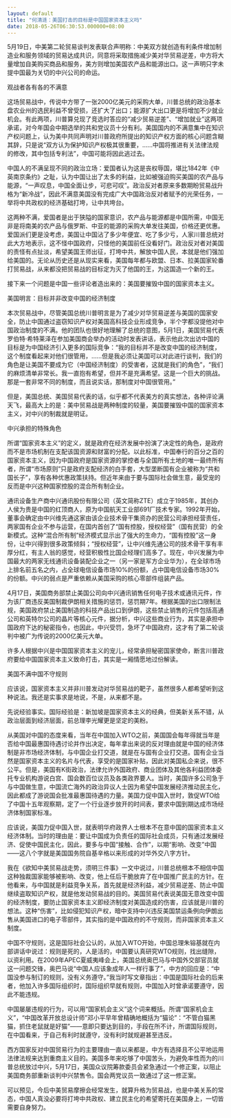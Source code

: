 ```yaml
---
layout: default
title: "何清涟：美国打击的目标是中国国家资本主义吗"
date: 2018-05-26T06:30:53.000000+08:00
---
```


5月19日，中美第二轮贸易谈判发表联合声明称：中美双方就创造有利条件增加制造业和服务领域的贸易达成共识，同意将采取措施减少美对华贸易逆差，中方将大量增加自美购买商品和服务，美方则增加美国农产品和能源出口。这一声明只字未提中国最为关切的中兴公司的命运。

观战者各有各的不满意

这场贸易战中，传说中方带了一张2000亿美元的采购大单，川普总统的政治基本盘农业州的选民利益不曾受损，还扩大了出口；能源扩大出口更是将增加不少就业机会。有此两项，川普算兑现了竞选时答应的“减少贸易逆差”、“增加就业”这两项承诺，对今年国会中期选举的共和党议员十分有利。美国国内的不满意集中在知识产权问题上，认为美中共同声明对川普政府所提出的知识产权方面的核心问题含糊其辞，只是说“双方认为保护知识产权极其很重要，……中国将推进有关法律法规的修改，其中包括专利法”，中国可能将因此逃过去。

中国人的不满呈现不同的政治立场：爱国者认为这是丧权辱国，堪比1842年《中英南京条约》之耻，认为中国让出了太多的利益，比如被强迫购买美国的农产品与能源，“一声叹息，中国全面让步，可悲可叹”。政治反对者原来多数期盼贸易战升格为“新冷战”，因此不满意美国没有完成广大中国政治反对者赋予的光荣任务，一举将中共政权的经济基础打垮，让中共垮台。

这两种不满，爱国者是出于狭隘的国家意识，农产品与能源都是中国所需，中国无非是将南美的农产品与俄罗斯、中亚的能源的采购大单发往美国，价格还更优惠。爱国派们更是没考虑，美国让中国沾了多少年便宜、吃了多少亏，人家川普总统对此大方地表示，这不怪中国政府，只怪他的美国前任没看好门。政治反对者对美国的责怪有点扯淡，希望美国王师出征，打垮中共，解放中国人民，本就是他们强加给美国的。无论从历史还是从现实来看，美国每年都与欧盟、日本、拉美国家轮番打贸易战，从来都没把贸易战的目标定为灭了他国的王，为这国造一个新的王。

接下来一个问题是中国一些评论者造出来的：美国要摧毁中国的国家资本主义。

美国明言：目标并非改变中国的经济制度

本次贸易战中，尽管美国总统川普明言是为了减少对华贸易逆差与美国的国家安全，防止中国通过盗窃知识产权对美国高科技企业形成竞争，半个字都没提他对中国政治制度的不满。他的团队也很好地理解了总统的意图，5月1日，美国贸易代表罗伯特·希特莱泽在参加美国商会举办的活动时发表讲话，表示他此次出访中国的目标是为中国经济引入更多的国际竞争：“我的目标并不是改变中国的经济制度，这个制度看起来对他们很管用，……但是我必须让美国可以对此进行谈判，我们的角色是让美国不要成为它（中国经济制度）的受害者，这就是我们的角色”，“我们的麻烦清单非常长。我一直抱有希望，但并不是充满希望。这是一个巨大的挑战。那是一套非常不同的制度，而且说实话，那制度对中国很管用。”

但是，美国总统、美国贸易代表的话，似乎都不代表美方的真实想法，各种评论满天飞，最高大上的是：美中贸易战是两种制度的较量，美国要摧毁中国的国家资本主义，对中兴的制裁就是明证。

中兴承担的特殊角色

所谓“国家资本主义”的定义，就是政府在经济发展中扮演了决定性的角色，是政府而不是市场机制在支配该国资源和财富的分配。以此标准，中国奉行的百分之百的国家资本主义，因为中国政府是国家资源的掌控者与全国所有土地的唯一最终所有者，所谓“市场原则”只是政府支配经济的白手套，大型垄断国有企业被称为“共和国长子”，享有各种优惠政策扶持。但近年来由于要与国际社会做生意，最受宠的反而是中兴这种国家控股的混合所有制企业。

通讯设备生产商中兴通讯股份有限公司（英文简称ZTE）成立于1985年，其创办人侯为贵是中国的红顶商人，原为中国航天工业部691厂技术专家。1992年开始，董事会确定由中兴维先通这家由该企业技术骨干集资办的民营公司承担经营责任，两家国有企业不参与运营，在国内首创了“国有控股，授权经营”（国有民营）的全新模式。这种“混合所有制”经济模式显示出了强大的生命力，“国有控股”这一身份，让中兴得到很多政策倾斜；“授权经营”，让中兴维先通公司的技术骨干享有丰厚分红，有主人翁的感觉，经营积极性比国企经理们高多了。现在，中兴发展为中国最大的两家无线通讯设备装配企业之一（另一家是军方企业华为），在全球市场上排名前五名之内，占全球电信设备市场10%的份额，占中国电信设备市场30%的份额。中兴的弱点是严重依赖从美国采购的核心零部件组装产品。

4月17日，美国商务部禁止美国公司向中兴通讯销售任何电子技术或通讯元件，作为该厂商违反美国制裁伊朗相关措施的惩罚，惩罚期7年。根据美国的出口限制法规，美国政府禁止美国制造的科技产品出口到伊朗，这些禁止销售的元件包括高通公司和英特尔公司的晶片等核心元件，据分析，中兴这些商业行为，其实是承担中国政府下达的秘密指令，也因此，中兴受罚，急坏了中国政府，这才有了第二轮谈判中被广为传说的2000亿美元大单。

许多人根据中兴是中国国家资本主义的宠儿，经常承担秘密国家使命，断言川普政府要给中国国家资本主义致命打击，其实是一厢情愿地过份解读。

美国不满中国不守规则

应该说，国家资本主义并非川普发动对华贸易战的靶子，虽然很多人都希望听到这种说法。我还是实事求是地说，不是，从来都不是。

先说经验事实。国际经验是：新加坡是国家资本主义的经典，但美新关系不错，从政治层面到经济层面，前总理李光耀更是坚定的美粉。

从美国对中国的态度来看，当年在中国加入WTO之前，美国国会每年得就当年是否给中国最惠国待遇讨论并作出决定，每年拿出来说的反对理由就是中国的经济体制是非市场经济体制，与中国企业打交道，就是在与国有企业打交道。国有企业当然是国家资本主义的名片与代表，享受的是国家补贴，因此对美国私企来说，很不公平。但是，美国有K街政治，法律允许外国政府、商业团体及其他各利益团体委托专业机构游说白宫、国会数百位议员及各类政界要人。当时，美国许多公司急于与中国做生意，中国流亡海外的政治异议人士因为希望中国发展经济推动民主化，因此都成了游说国会批准最惠国待遇的力量。美国力促中国入世时，敦促WTO给了中国十五年观察期，定了一个行业逐步放开的时间表，要求中国到期达成市场经济体制国家标准。

应该说，美国力促中国入世，就表明华府政界人士根本不在意中国的国家资本主义经济体制。当时的理由是：要让中国成为负责任的国际社会成员，只有通过发展经济、促使中国民主化，因此，要多与中国“接触、合作”，以期“影响、改变”中国——这八个字就是美国国务院自基辛格以来形成的对华外交八字方针。

我在《欲知中美贸易战走势，须明三件事》一文中说过，川普总统根本不相信中国这种独裁国家能够被影响、改变，他上任后干脆放弃了在中国推广民主的方针。在他看来，与中国就是利益竞争关系，首先就是经济利益，减少贸易逆差、防止中国继续盗取知识产权，就是他发动贸易战的目的。美国贸易代表说美国无意改变中国的经济制度，要防止国家资本主义即经济制度对美国造成的伤害，应该就是川普的想法。这种“伤害”，比如侵犯知识产权，暗中支持中兴违反美国禁运条例向伊朗出售从美国进口的电子零部件，其实指的是中国政府的不守规则，而非国家资本主义制度。

中国不守规则，这是国际社会公认的，从加入WTO开始，中国总理朱镕基就在内部讲话中说过：规则是死的，人是活的，中国要认真研究WTO规则，找出缝隙，以资利用。在2009年APEC夏威夷峰会上，美国总统奥巴马与中国外交部官员就这一问题交锋，奥巴马说“中国人应该象成年人一样行事了”，中方的回应是：“中国没参与制订的规则，没有义务遵守。”我当时写文章指出：中国是国际社会的后来者，他加入许多国际组织时，国际组织早就有规则，中国加入时曾承诺要遵守，因此不能违规。

中国屡屡违规的行为，可以用“国家机会主义”这个词来概括。所谓“国家机会主义”，“中国改革开放总设计师”邓小平早年曾精确地概括为“猫论”：“不管白猫黑猫，抓住老鼠就是好猫”——意即只要达到目的，手段在所不计，所谓国际规则，在中国看来，于自己有利时就遵守，没有利时就规避甚至违反。

西方国家反对中国贸易行为的主要理由一直以来都是，中方有选择且不公平地运用法律法规来达到重商主义目的。美国多年来吃够了中国苦头，为避免率性而为的川普总统放过中兴，5月17日，美国众议院筹款委员会紧急通过一个修正案，以阻止美国商务部重新谈判中兴禁售令。国会两党议员一致通过了这一修正案。

可以预见，今后中美贸易摩擦会经常发生，就算升格为贸易战，也是中美关系的常态，中国人真没必要将打垮中共政权、建立民主化的希望寄托在美国身上，一切皆需要自身努力。

